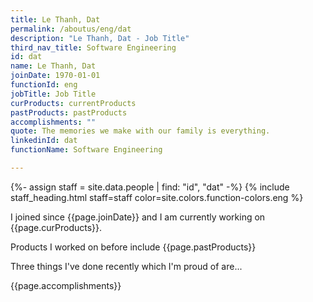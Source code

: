 ```yaml
---
title: Le Thanh, Dat
permalink: /aboutus/eng/dat
description: "Le Thanh, Dat - Job Title"
third_nav_title: Software Engineering
id: dat
name: Le Thanh, Dat
joinDate: 1970-01-01
functionId: eng
jobTitle: Job Title
curProducts: currentProducts
pastProducts: pastProducts
accomplishments: ""
quote: The memories we make with our family is everything.
linkedinId: dat
functionName: Software Engineering

---
```


{%- assign staff = site.data.people | find: "id", "dat" -%}
{% include staff_heading.html staff=staff color=site.colors.function-colors.eng %}

<p>I joined since {{page.joinDate}} and I am currently working on {{page.curProducts}}.</p>

<p>Products I worked on before include {{page.pastProducts}}</p>

<p>Three things I've done recently which I'm proud of are...</p>
{{page.accomplishments}}
